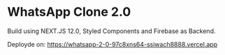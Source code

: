# WhatsApp Clone 2.0 

Build using NEXT.JS 12.0, Styled Components and Firebase as Backend.

Deployde on: https://whatsapp-2-0-97c8xns64-ssiwach8888.vercel.app
